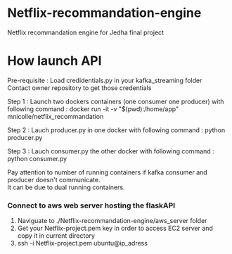 # Netflix-recommandation-engine
Netflix recommandation engine for Jedha final project

# How launch API
Pre-requisite : Load credidentials.py in your kafka_streaming folder  
Contact owner repository to get those credentials  

Step 1 : Launch two dockers containers (one consumer one producer) with following command : 
docker run -it -v "$(pwd):/home/app" mnicolle/netflix_recommandation

Step 2 : Lauch producer.py in one docker with following command :
python producer.py

Step 3 : Lauch consumer.py the other docker with following command :
python consumer.py

Pay attention to number of running containers if kafka consumer and producer doesn't communicate.  
It can be due to dual running containers.


### Connect to aws web server hosting the flaskAPI
1) Naviguate to ./Netflix-recommandation-engine/aws_server folder
2) Get your Netflix-project.pem key in order to access EC2 server and copy it in current directory
3) ssh -i Netflix-project.pem ubuntu@ip_adress
